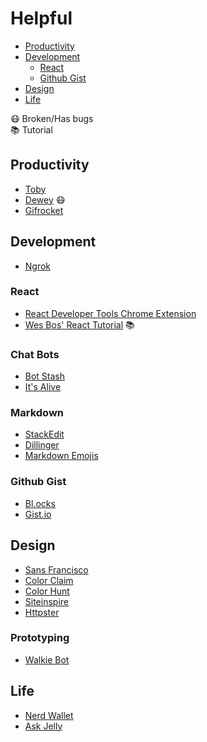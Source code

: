 Helpful
======
- [Productivity](#productivity)
- [Development](#development)
  - [React](#react)
  - [Github Gist](#github-gist)
- [Design](#design)
- [Life](#life)

:mask:  Broken/Has bugs  
:books: Tutorial

<!-- PRODUCTIVITY -->
## Productivity
- [Toby](https://gettoby.com/)
- [Dewey](deweyapp.io) :mask:
- [Gifrocket](http://gifrocket.com/)

<!-- DEVELOPMENT -->
## Development
- [Ngrok](https://ngrok.com/)

### React
- [React Developer Tools Chrome Extension](https://chrome.google.com/webstore/detail/react-developer-tools/fmkadmapgofadopljbjfkapdkoienihi)
- [Wes Bos' React Tutorial](https://reactforbeginners.com/) :books:

### Chat Bots
- [Bot Stash](http://botsfloor.com)
- [It's Alive](https://itsalive.io/)

### Markdown
- [StackEdit](https://stackedit.io)
- [Dillinger](http://dillinger.io/)
- [Markdown Emojis](http://www.webpagefx.com/tools/emoji-cheat-sheet/)

### Github Gist
- [Bl.ocks](http://bl.ocks.org)
- [Gist.io](http://gist.io)

<!-- DESIGN -->
## Design
- [Sans Francisco](http://sansfrancis.co/)
- [Color Claim](http://www.vanschneider.com/colors/)
- [Color Hunt](http://colorhunt.co/)
- [Siteinspire](http://siteinspire.com)
- [Httpster](http://httpster.net)

### Prototyping
- [Walkie Bot](https://walkiebot.co/)

<!-- LIFE -->
## Life
- [Nerd Wallet](https://nerdwallet.com)
- [Ask Jelly](https://askjelly.com)
